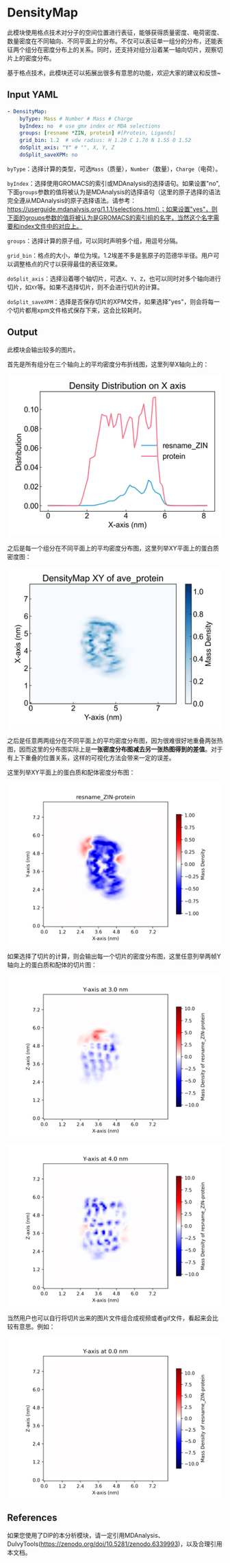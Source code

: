 # DensityMap

此模块使用格点技术对分子的空间位置进行表征，能够获得质量密度、电荷密度、数量密度在不同轴向、不同平面上的分布。不仅可以表征单一组分的分布，还能表征两个组分在密度分布上的关系。同时，还支持对组分沿着某一轴向切片，观察切片上的密度分布。

基于格点技术，此模块还可以拓展出很多有意思的功能，欢迎大家的建议和反馈~

## Input YAML

```yaml
- DensityMap:
    byType: Mass # Number # Mass # Charge
    byIndex: no  # use gmx index or MDA selections
    groups: [resname *ZIN, protein] #[Protein, Ligands]
    grid_bin: 1.2  # vdw radius: H 1.20 C 1.70 N 1.55 O 1.52
    doSplit_axis: "Y" # "", X, Y, Z
    doSplit_saveXPM: no
```

`byType`：选择计算的类型，可选`Mass`（质量），`Number`（数量），`Charge`（电荷）。

`byIndex`：选择使用GROMACS的索引或MDAnalysis的选择语句。如果设置"no", 下面`groups`参数的值将被认为是MDAnalysis的选择语句（这里的原子选择的语法完全遵从MDAnalysis的原子选择语法。请参考：https://userguide.mdanalysis.org/1.1.1/selections.html）；如果设置"yes"，则下面的groups参数的值将被认为是GROMACS的索引组的名字，当然这个名字需要和index文件中的对应上。

`groups`：选择计算的原子组，可以同时声明多个组，用逗号分隔。

`grid_bin`：格点的大小，单位为埃。1.2埃差不多是氢原子的范德华半径。用户可以调整格点的尺寸以获得最佳的表征效果。

`doSplit_axis`：选择沿着哪个轴切片，可选`X`、`Y`、`Z`，也可以同时对多个轴向进行切片，如`XY`等。如果不选择切片，则不会进行切片的计算。

`doSplit_saveXPM`：选择是否保存切片的XPM文件，如果选择"yes"，则会将每一个切片都用xpm文件格式保存下来，这会比较耗时。

## Output

此模块会输出较多的图片。

首先是所有组分在三个轴向上的平均密度分布折线图，这里列举X轴向上的：

![DensityMap_X](static/DensityMap_Density_distribution_X_axis.png)

之后是每一个组分在不同平面上的平均密度分布图，这里列举XY平面上的蛋白质密度图：

![DensityMap_protein_XY](static/DensityMap_Density_XY_ave_protein.png)

之后是任意两两组分在不同平面上的平均密度分布图，因为很难很好地重叠两张热图，因而这里的分布图实际上是**一张密度分布图减去另一张热图得到的差值**。对于有上下重叠的位置关系，这样的可视化方法会带来一定的误差。

这里列举XY平面上的蛋白质和配体密度分布图：

![DensityMap_protein_ligand_XY](static/DensityMap_Density_XY_resname_ZIN-protein_ave.png)


如果选择了切片的计算，则会输出每一个切片的密度分布图，这里任意列举两帧Y轴向上的蛋白质和配体的切片图：

![DensityMap_protein_ligand_Y_frame1](static/DensityMap_Density_XZ_resname_ZIN-protein_3.0nm.png)

![DensityMap_protein_ligand_Y_frame2](static/DensityMap_Density_XZ_resname_ZIN-protein_4.0nm.png)

当然用户也可以自行将切片出来的图片文件组合成视频或者gif文件，看起来会比较有意思。例如：

![gif](static/DensityMap_split.gif)

## References

如果您使用了DIP的本分析模块，请一定引用MDAnalysis、DuIvyTools(https://zenodo.org/doi/10.5281/zenodo.6339993)，以及合理引用本文档。
